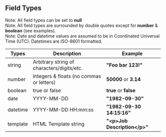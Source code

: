 ## Field Types

<aside class="notice">
Note: All field types can be set to <strong>null</strong>
</aside>

<aside class="notice">
Note: All field types are surrounded by double quotes except for <strong>number</strong> & <strong>boolean</strong> (see examples).
</aside>

<aside class="notice">
Note: Date and datetime values are assumed to be in Coordinated Universal Time (UTC). Datetimes are ISO-8601 formatted.
</aside>

Types | Description | Example
----- | ----------- | -------
string | Arbitrary string of characters/digits/etc. | **"Foo bar 123!"**
number | Integers & floats (no commas or letters) | **50000** or **3.14**
boolean | true or false | **true** or **false**
date | YYYY-MM-DD | **"1982-09-30"**
datetime | YYYY-MM-DD HH:mm:ss | **“1982-09-30 14:15:16”**
template | HTML Template string | **"&lt;p>Job Description&lt;/p>"**
